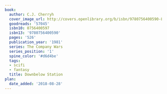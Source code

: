```yaml
---
book:
  author: C.J. Cherryh
  cover_image_url: http://covers.openlibrary.org/b/isbn/9780756400590-L.jpg
  goodreads: '57045'
  isbn10: 0756400597
  isbn13: '9780756400590'
  pages: '526'
  publication_year: '1981'
  series: The Company Wars
  series_position: '1'
  spine_color: '#d6d4be'
  tags:
  - scifi
  - fantasy
  title: Downbelow Station
plan:
  date_added: '2018-08-28'
---
```

